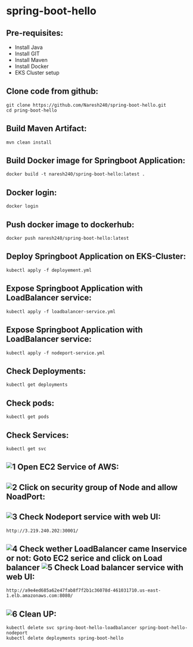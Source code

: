 # spring-boot-hello

Pre-requisites:
-----
  - Install Java
  - Install GIT
  - Install Maven
  - Install Docker
  - EKS Cluster setup
  
Clone code from github:
-------------
    git clone https://github.com/Naresh240/spring-boot-hello.git
    cd pring-boot-hello
Build Maven Artifact:
------------
    mvn clean install
Build Docker image for Springboot Application:
------------
    docker build -t naresh240/spring-boot-hello:latest .
Docker login:
-------
    docker login
Push docker image to dockerhub:
--------
    docker push naresh240/spring-boot-hello:latest
Deploy Springboot Application on EKS-Cluster:
------------
    kubectl apply -f deployement.yml
Expose Springboot Application with LoadBalancer service:
-----------
    kubectl apply -f loadbalancer-service.yml
Expose Springboot Application with LoadBalancer service:
-----------
    kubectl apply -f nodeport-service.yml
Check Deployments:
--------
    kubectl get deployments
Check pods:
--------
    kubectl get pods
Check Services:
--------
    kubectl get svc
![1](https://user-images.githubusercontent.com/63221837/82745663-9ba99100-9da4-11ea-8eb3-7f61b960e1d5.png)
Open EC2 Service of AWS:
------------
![2](https://user-images.githubusercontent.com/63221837/82745664-9ba99100-9da4-11ea-927a-e5f3c5181a51.png)
Click on security group of Node and allow NoadPort:
------------
![3](https://user-images.githubusercontent.com/63221837/82745665-9c422780-9da4-11ea-8f5b-bd211e41da68.png)
Check Nodeport service with web UI:
----------
    http://3.219.240.202:30001/
![4](https://user-images.githubusercontent.com/63221837/82745666-9cdabe00-9da4-11ea-9f1a-3e1e62a3117f.png)
Check wether LoadBalancer came Inservice or not:
Goto EC2 serice and click on Load balancer
![5](https://user-images.githubusercontent.com/63221837/82745659-99dfcd80-9da4-11ea-9984-9df224e7d338.png)
Check Load balancer service with web UI:
--------------
    http://a9e4ed685a62e47fab8f7f2b1c36078d-461031710.us-east-1.elb.amazonaws.com:8080/
![6](https://user-images.githubusercontent.com/63221837/82745662-9b10fa80-9da4-11ea-847f-3a1eeef251be.png)
Clean UP:
------
    kubectl delete svc spring-boot-hello-loadbalancer spring-boot-hello-nodeport
    kubectl delete deployments spring-boot-hello
